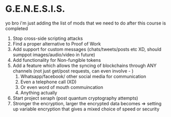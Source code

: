 # G.E.N.E.S.I.S.
yo bro i'm just adding the list of mods that we need to do after this course is completed
<ol>
  <li> Stop cross-side scripting attacks
  <li> Find a proper alternative to Proof of Work
  <li> Add support for custom messages (chats/tweets/posts etc XD, should sumppot images/audio/video in future)
  <li> Add functionality for Non-fungible tokens
  <li> Add a feature which allows the syncing of blockchains through ANY channels (not just get/post requests, can even involve - )
    <ol>
      <li> Whatsapp/facebook/ other social media for communication
      <li> Even a telephone call (XD)
      <li> Or even word of mouth commuincation
      <li> Anything actually
    </ol>
  <li> Start project seraph (post quantum cryptography attempts)
  <li> Stronger the encryption, larger the encrypted data becomes => setting up variable encryption that gives a mixed choice of speed or security 
</ol>
